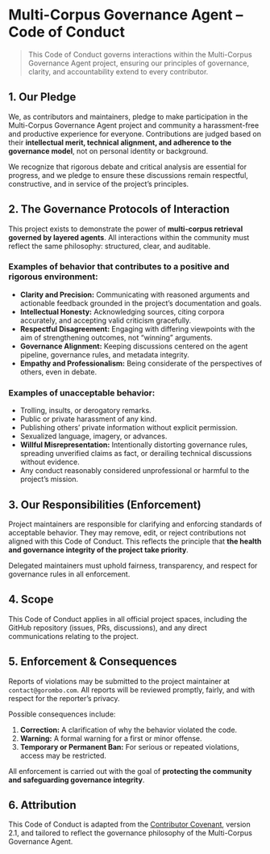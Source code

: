 # **Multi-Corpus Governance Agent – Code of Conduct**

> This Code of Conduct governs interactions within the Multi-Corpus Governance Agent project, ensuring our principles of governance, clarity, and accountability extend to every contributor.

## **1. Our Pledge**

We, as contributors and maintainers, pledge to make participation in the Multi-Corpus Governance Agent project and community a harassment-free and productive experience for everyone. Contributions are judged based on their **intellectual merit, technical alignment, and adherence to the governance model**, not on personal identity or background.

We recognize that rigorous debate and critical analysis are essential for progress, and we pledge to ensure these discussions remain respectful, constructive, and in service of the project’s principles.

## **2. The Governance Protocols of Interaction**

This project exists to demonstrate the power of **multi-corpus retrieval governed by layered agents**. All interactions within the community must reflect the same philosophy: structured, clear, and auditable.

### **Examples of behavior that contributes to a positive and rigorous environment:**

* **Clarity and Precision:** Communicating with reasoned arguments and actionable feedback grounded in the project’s documentation and goals.
* **Intellectual Honesty:** Acknowledging sources, citing corpora accurately, and accepting valid criticism gracefully.
* **Respectful Disagreement:** Engaging with differing viewpoints with the aim of strengthening outcomes, not “winning” arguments.
* **Governance Alignment:** Keeping discussions centered on the agent pipeline, governance rules, and metadata integrity.
* **Empathy and Professionalism:** Being considerate of the perspectives of others, even in debate.

### **Examples of unacceptable behavior:**

* Trolling, insults, or derogatory remarks.
* Public or private harassment of any kind.
* Publishing others’ private information without explicit permission.
* Sexualized language, imagery, or advances.
* **Willful Misrepresentation:** Intentionally distorting governance rules, spreading unverified claims as fact, or derailing technical discussions without evidence.
* Any conduct reasonably considered unprofessional or harmful to the project’s mission.

## **3. Our Responsibilities (Enforcement)**

Project maintainers are responsible for clarifying and enforcing standards of acceptable behavior. They may remove, edit, or reject contributions not aligned with this Code of Conduct. This reflects the principle that **the health and governance integrity of the project take priority**.

Delegated maintainers must uphold fairness, transparency, and respect for governance rules in all enforcement.

## **4. Scope**

This Code of Conduct applies in all official project spaces, including the GitHub repository (issues, PRs, discussions), and any direct communications relating to the project.

## **5. Enforcement & Consequences**

Reports of violations may be submitted to the project maintainer at `contact@gorombo.com`. All reports will be reviewed promptly, fairly, and with respect for the reporter’s privacy.

Possible consequences include:

1. **Correction:** A clarification of why the behavior violated the code.
2. **Warning:** A formal warning for a first or minor offense.
3. **Temporary or Permanent Ban:** For serious or repeated violations, access may be restricted.

All enforcement is carried out with the goal of **protecting the community and safeguarding governance integrity**.

## **6. Attribution**

This Code of Conduct is adapted from the [Contributor Covenant](https://www.contributor-covenant.org/version/2/1/code_of_conduct.html), version 2.1, and tailored to reflect the governance philosophy of the Multi-Corpus Governance Agent.